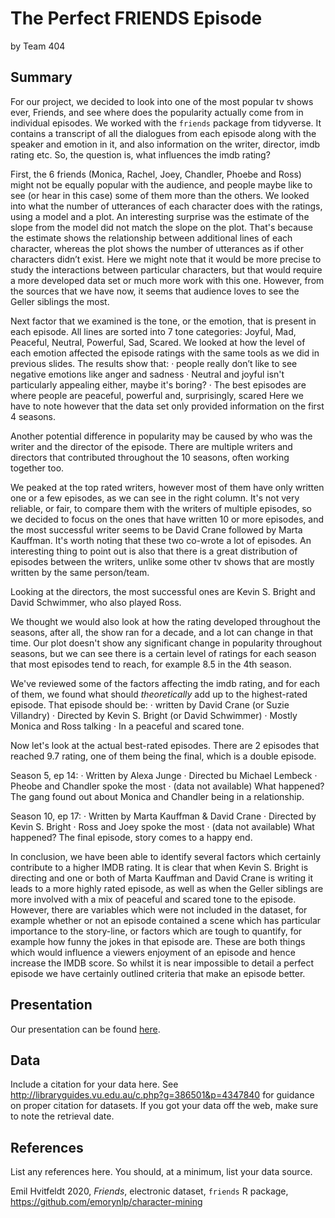 The Perfect FRIENDS Episode
================
by Team 404

## Summary

For our project, we decided to look into one of the most popular tv shows ever, Friends, and see where does the popularity actually come from in individual episodes.
We worked with the `friends` package from tidyverse. It contains a transcript of all the dialogues from each episode along with the speaker and emotion in it, and also information on the writer, director, imdb rating etc.
So, the question is, what influences the imdb rating?
 
First, the 6 friends (Monica, Rachel, Joey, Chandler, Phoebe and Ross) might not be equally popular with the audience, and people maybe like to see (or hear in this case) some of them more than the others.
We looked into what the number of utterances of each character does with the ratings, using a model and a plot.
An interesting surprise was the estimate of the slope from the model did not match the slope on the plot. That's because the estimate shows the relationship between additional lines of each character, whereas the plot shows the number of utterances as if other characters didn’t exist.
Here we might note that it would be more precise to study the interactions between particular characters, but that would require a more developed data set or much more work with this one.
However, from the sources that we have now, it seems that audience loves to see the Geller siblings the most.
 
Next factor that we examined is the tone, or the emotion, that is present in each episode.
All lines are sorted into 7 tone categories:  Joyful, Mad, Peaceful, Neutral, Powerful, Sad, Scared. We looked at how the level of each emotion affected the episode ratings with the same tools as we did in previous slides.
The results show that:
·         people really don’t like to see negative emotions like anger and sadness
·         Neutral and joyful isn't particularly appealing either, maybe it's boring?
·         The best episodes are where people are peaceful, powerful and, surprisingly, scared
Here we have to note however that the data set only provided information on the first 4 seasons.
 
Another potential difference in popularity may be caused by who was the writer and the director of the episode. There are multiple writers and directors that contributed throughout the 10 seasons, often working together too.
 
We peaked at the top rated writers, however most of them have only written one or a few episodes, as we can see in the right column. It's not very reliable, or fair, to compare them with the writers of multiple episodes, so we decided to focus on the ones that have written 10 or more episodes, and the most successful writer seems to be David Crane followed by Marta Kauffman.
It's worth noting that these two co-wrote a lot of episodes.
An interesting thing to point out is also that there is a great distribution of episodes between the writers, unlike some other tv shows that are mostly written by the same person/team.
 
Looking at the directors, the most successful ones are Kevin S. Bright and David Schwimmer, who also played Ross.
 
We thought we would also look at how the rating developed throughout the seasons, after all, the show ran for a decade, and a lot can change in that time.
Our plot doesn't show any significant change in popularity throughout seasons, but we can see there is a certain level of ratings for each season that most episodes tend to reach, for example 8.5 in the 4th season.
 
We've reviewed some of the factors affecting the imdb rating, and for each of them, we found what should *theoretically* add up to the highest-rated episode.
That episode should be:
·          written by David Crane (or Suzie Villandry)
·         Directed by Kevin S. Bright (or David Schwimmer)
·         Mostly Monica and Ross talking
·         In a peaceful and scared tone.
 
Now let's look at the actual best-rated episodes. There are 2 episodes that reached 9.7 rating, one of them being the final, which is a double episode.
 
Season 5, ep 14:
·         Written by Alexa Junge
·         Directed bu Michael Lembeck
·         Pheobe and Chandler spoke the most
·         (data not available)
What happened?
The gang found out about Monica and Chandler being in a relationship.
 
Season 10, ep 17:
·         Written by Marta Kauffman & David Crane
·         Directed by Kevin S. Bright
·         Ross and Joey spoke the most
·         (data not available)
What happened?
The final episode, story comes to a happy end.
 
In conclusion, we have been able to identify several factors which certainly contribute to a higher IMDB rating. It is clear that when Kevin S. Bright is directing and one or both of Marta Kauffman and David Crane is writing it leads to a more highly rated episode, as well as when the Geller siblings are more involved with a mix of peaceful and scared tone to the episode. However, there are variables which were not included in the dataset, for example whether or not an episode contained a scene which has particular importance to the story-line, or factors which are tough to quantify, for example how funny the jokes in that episode are. These are both things which would influence a viewers enjoyment of an episode and hence increase the IMDB score. So whilst it is near impossible to detail a perfect episode we have certainly outlined criteria that make an episode better. 
 

## Presentation

Our presentation can be found [here](presentation/presentation.html).

## Data

Include a citation for your data here. See
<http://libraryguides.vu.edu.au/c.php?g=386501&p=4347840> for guidance
on proper citation for datasets. If you got your data off the web, make
sure to note the retrieval date.

## References

List any references here. You should, at a minimum, list your data
source.

Emil Hvitfeldt 2020, *Friends*, electronic dataset, `friends` R package,
<https://github.com/emorynlp/character-mining>
